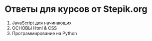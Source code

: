 # Ответы для курсов от Stepik.org

1. JavaScript для начинающих
2. ОСНОВЫ Html & CSS
3. Программирование на Python
